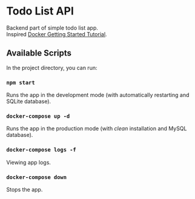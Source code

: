 # Todo List API

Backend part of simple todo list app.\
Inspired [Docker Getting Started Tutorial](https://github.com/docker/getting-started).

## Available Scripts

In the project directory, you can run:

### `npm start`

Runs the app in the development mode (with automatically restarting and SQLite database).

### `docker-compose up -d`

Runs the app in the production mode (with *clean* installation and MySQL database).

### `docker-compose logs -f`

Viewing app logs.

### `docker-compose down`

Stops the app.
